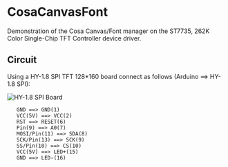 CosaCanvasFont
==============

Demonstration of the Cosa Canvas/Font manager on the ST7735, 262K Color
Single-Chip TFT Controller device driver. 

Circuit
-------
Using a HY-1.8 SPI TFT 128*160 board connect as follows (Arduino ==>
HY-1.8 SPI):


![HY-1.8 SPI Board](http://img04.taobaocdn.com/imgextra/i4/39773402/T2dYOmXflaXXXXXXXX_!!39773402.jpg)

       GND ==> GND(1)  
       VCC(5V) ==> VCC(2)  
       RST ==> RESET(6)  
       Pin(9) ==> A0(7)  
       MOSI/Pin(11) ==> SDA(8)  
       SCK/Pin(13) ==> SCK(9)  
       SS/Pin(10) ==> CS(10)  
       VCC(5V) ==> LED+(15)  
       GND ==> LED-(16)    


